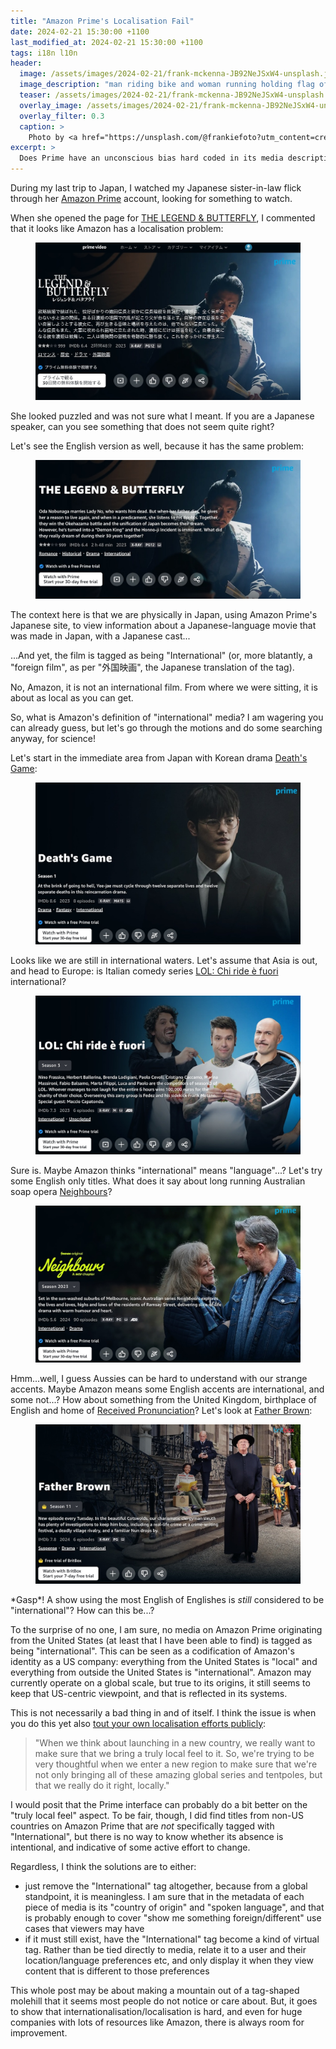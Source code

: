 ```yaml
---
title: "Amazon Prime's Localisation Fail"
date: 2024-02-21 15:30:00 +1100
last_modified_at: 2024-02-21 15:30:00 +1100
tags: i18n l10n
header:
  image: /assets/images/2024-02-21/frank-mckenna-JB92NeJSxW4-unsplash.jpg
  image_description: "man riding bike and woman running holding flag of USA"
  teaser: /assets/images/2024-02-21/frank-mckenna-JB92NeJSxW4-unsplash.jpg
  overlay_image: /assets/images/2024-02-21/frank-mckenna-JB92NeJSxW4-unsplash.jpg
  overlay_filter: 0.3
  caption: >
    Photo by <a href="https://unsplash.com/@frankiefoto?utm_content=creditCopyText&utm_medium=referral&utm_source=unsplash">frank mckenna</a> on <a href="https://unsplash.com/photos/man-riding-bike-and-woman-running-holding-flag-of-usa-JB92NeJSxW4?utm_content=creditCopyText&utm_medium=referral&utm_source=unsplash">Unsplash</a>
excerpt: >
  Does Prime have an unconscious bias hard coded in its media descriptions?
---
```


During my last trip to Japan, I watched my Japanese sister-in-law flick through
her [Amazon Prime][] account, looking for something to watch.

When she opened the page for [THE LEGEND & BUTTERFLY][], I commented that it
looks like Amazon has a localisation problem:

<div class="centered-image" style="width: 100%">
  <figure>
    <img src="/assets/images/2024-02-21/legend-and-butterfly-jp.jpg"
         alt="THE LEGEND & BUTTERFLY Japanese page on Amazon Prime">
  </figure>
</div>

She looked puzzled and was not sure what I meant. If you are a Japanese speaker,
can you see something that does not seem quite right?

Let's see the English version as well, because it has the same problem:

<div class="centered-image" style="width: 100%">
  <figure>
    <img src="/assets/images/2024-02-21/legend-and-butterfly-en.jpg"
         alt="THE LEGEND & BUTTERFLY English page on Amazon Prime">
  </figure>
</div>

The context here is that we are physically in Japan, using Amazon Prime's
Japanese site, to view information about a Japanese-language movie that was made
in Japan, with a Japanese cast...

...And yet, the film is tagged as being "International" (or, more blatantly, a
"foreign film", as per "外国映画", the Japanese translation of the tag).

No, Amazon, it is not an international film. From where we were sitting, it is
about as local as you can get.

So, what is Amazon's definition of "international" media? I am wagering you can
already guess, but let's go through the motions and do some searching anyway,
for science!

Let's start in the immediate area from Japan with Korean drama [Death's Game][]:

<div class="centered-image" style="width: 100%">
  <figure>
    <img src="/assets/images/2024-02-21/deaths-game-en.jpg"
         alt="Death's Game English page on Amazon Prime">
  </figure>
</div>

Looks like we are still in international waters. Let's assume that Asia is out,
and head to Europe: is Italian comedy series [LOL: Chi ride è fuori][]
international?

<div class="centered-image" style="width: 100%">
  <figure>
    <img src="/assets/images/2024-02-21/chi-ride-e-fuori-en.jpg"
         alt="LOL: Chi ride è fuori English page on Amazon Prime">
  </figure>
</div>

Sure is. Maybe Amazon thinks "international" means "language"...? Let's try some
English only titles. What does it say about long running Australian soap opera
[Neighbours][]?

<div class="centered-image" style="width: 100%">
  <figure>
    <img src="/assets/images/2024-02-21/neighbours-en.jpg"
         alt="Neighbours English page on Amazon Prime">
  </figure>
</div>

Hmm...well, I guess Aussies can be hard to understand with our strange accents.
Maybe Amazon means some English accents are international, and some not...?
How about something from the United Kingdom, birthplace of English and home of
[Received Pronunciation][]? Let's look at [Father Brown][]:

<div class="centered-image" style="width: 100%">
  <figure>
    <img src="/assets/images/2024-02-21/father-brown-en.jpg"
         alt="Father Brown English page on Amazon Prime">
  </figure>
</div>

\*Gasp\*! A show using the most English of Englishes is _still_ considered to be
"international"? How can this be...?

To the surprise of no one, I am sure, no media on Amazon Prime originating from
the United States (at least that I have been able to find) is tagged as being
"international". This can be seen as a codification of Amazon's identity as a
US company: everything from the United States is "local" and everything from
outside the United States is "international". Amazon may currently operate on a
global scale, but true to its origins, it still seems to keep that US-centric
viewpoint, and that is reflected in its systems.

This is not necessarily a bad thing in and of itself. I think the issue is when
you do this yet also [tout your own localisation efforts publicly][Variety
article]:

> "When we think about launching in a new country, we really want to make sure
> that we bring a truly local feel to it. So, we're trying to be very thoughtful
> when we enter a new region to make sure that we're not only bringing all of
> these amazing global series and tentpoles, but that we really do it right,
> locally."

I would posit that the Prime interface can probably do a bit better on the
"truly local feel" aspect. To be fair, though, I did find titles from non-US
countries on Amazon Prime that are _not_ specifically tagged with
"International", but there is no way to know whether its absence is intentional,
and indicative of some active effort to change.

Regardless, I think the solutions are to either:

- just remove the "International" tag altogether, because from a global
  standpoint, it is meaningless. I am sure that in the metadata of each piece of
  media is its "country of origin" and "spoken language", and that is probably
  enough to cover "show me something foreign/different" use cases that viewers
  may have
- if it must still exist, have the "International" tag become a kind of virtual
  tag. Rather than be tied directly to media, relate it to a user and their
  location/language preferences etc, and only display it when they view content
  that is different to those preferences

This whole post may be about making a mountain out of a tag-shaped molehill that
it seems most people do not notice or care about. But, it goes to show that
internationalisation/localisation is hard, and even for huge companies with
lots of resources like Amazon, there is always room for improvement.

[Amazon Prime]: https://www.primevideo.com/
[Death's Game]: https://www.primevideo.com/detail/0ST2GP2VV9J9AKW7YJ6PZ67UYN/ref=atv_sr_fle_c_Tn74RA_1_1_1?sr=1-1&pageTypeIdSource=ASIN&pageTypeId=B0CPS4KSVD&qid=1708476755572
[Father Brown]: https://www.primevideo.com/detail/0GK7T3DSVUUE41B9Q1V4U78D21/ref=atv_sr_fle_c_Tn74RA_29_1_29?sr=1-29&pageTypeIdSource=ASIN&pageTypeId=B0CQFYZZHN&qid=1708413394729
[LOL: Chi ride è fuori]: https://www.primevideo.com/detail/0NBEE3BVEWF1TD5S3RWG7YZU6G/ref=atv_sr_fle_c_Tn74RA_150_1_15?sr=1-150&pageTypeIdSource=ASIN&pageTypeId=B0B7B8FXTM&qid=1708464438334
[Neighbours]: https://www.primevideo.com/detail/0PPB4R1FZPBYP1YDKVPMEZWY6I/ref=atv_sr_fle_c_Tn74RA_44_1_4?sr=1-44&pageTypeIdSource=ASIN&pageTypeId=B0CNHD2151&qid=1708413437319
[Received Pronunciation]: https://en.wikipedia.org/wiki/Received_Pronunciation
[THE LEGEND & BUTTERFLY]: https://www.amazon.co.jp/%E3%83%AC%E3%82%B8%E3%82%A7%E3%83%B3%E3%83%89%EF%BC%86%E3%83%90%E3%82%BF%E3%83%95%E3%83%A9%E3%82%A4-%E6%9C%A8%E6%9D%91%E6%8B%93%E5%93%89/dp/B0B78FFCPQ/ref=sr_1_1
[Variety article]: https://variety.com/2022/global/asia/amazon-prime-video-localization-strategy-asia-latin-america-kelly-day-1235386280/
